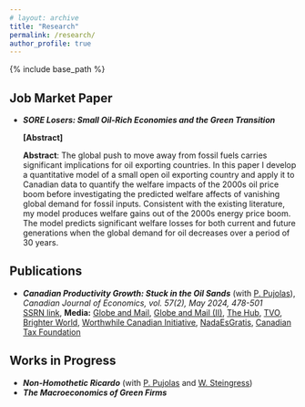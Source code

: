 ```yaml
---
# layout: archive
title: "Research"
permalink: /research/
author_profile: true
---
```


{% include base_path %}

## Job Market Paper

* ***SORE Losers: Small Oil-Rich Economies and the Green Transition***  
  <ul style="list-style-type:none;padding-inline-start:0;">
  <li id="abstract"><strong>[Abstract]</strong></li>
  <li id="jmpAbstract" style="display:none;">The global push to move away from fossil fuels carries significant implications for oil exporting countries. In this paper I develop a quantitative model of a small open oil exporting country and apply it to Canadian data to quantify the welfare impacts of the 2000s oil price boom before investigating the predicted welfare affects of vanishing global demand for fossil inputs. Consistent with the existing literature, my model produces welfare gains out of the 2000s energy price boom. The model predicts significant welfare losses for both current and future generations when the global demand for oil decreases over a period of 30 years.</li>
  </ul>  

  **Abstract**: The global push to move away from fossil fuels carries significant implications for oil exporting countries. In this paper I develop a quantitative model of a small open oil exporting country and apply it to Canadian data to quantify the welfare impacts of the 2000s oil price boom before investigating the predicted welfare affects of vanishing global demand for fossil inputs. Consistent with the existing literature, my model produces welfare gains out of the 2000s energy price boom. The model predicts significant welfare losses for both current and future generations when the global demand for oil decreases over a period of 30 years.

## Publications

* ***Canadian Productivity Growth: Stuck in the Oil Sands*** (with [P. Pujolas](https://pau.pujolasfons.com/)), *Canadian Journal of Economics, vol. 57(2), May 2024, 478-501*  
  [SSRN link](https://papers.ssrn.com/sol3/papers.cfm?abstract_id=4417319), **Media:** [Globe and Mail](https://www.theglobeandmail.com/business/commentary/article-despite-its-shortcomings-canada-is-not-an-economic-basket-case/), [Globe and Mail (II)](https://www.theglobeandmail.com/business/commentary/article-canadas-productivity-problem-isnt-that-big-if-we-exclude-oil/), [The Hub](https://thehub.ca/2024/07/11/trevor-tombe-canadas-resource-sector-is-its-productivity-powerhouse/), [TVO](https://www.tvo.org/article/is-canada-actually-facing-a-productivity-emergency), [Brighter World](https://brighterworld.mcmaster.ca/articles/over-a-barrel-canadas-oil-industry-is-a-drain-on-productivity-research-shows/), [Worthwhile Canadian Initiative](https://worthwhile.typepad.com/worthwhile_canadian_initi/2024/06/tfp.html), [NadaEsGratis](https://nadaesgratis.es/admin/productividad-y-petroleo), [Canadian Tax Foundation](https://www.ctf.ca/EN/EN/Newsletters/Perspectives/2023/4/230405.aspx) 

## Works in Progress

* ***Non-Homothetic Ricardo*** (with [P. Pujolas](https://pau.pujolasfons.com/) and [W. Steingress](https://steingress.github.io/))
* ***The Macroeconomics of Green Firms***



